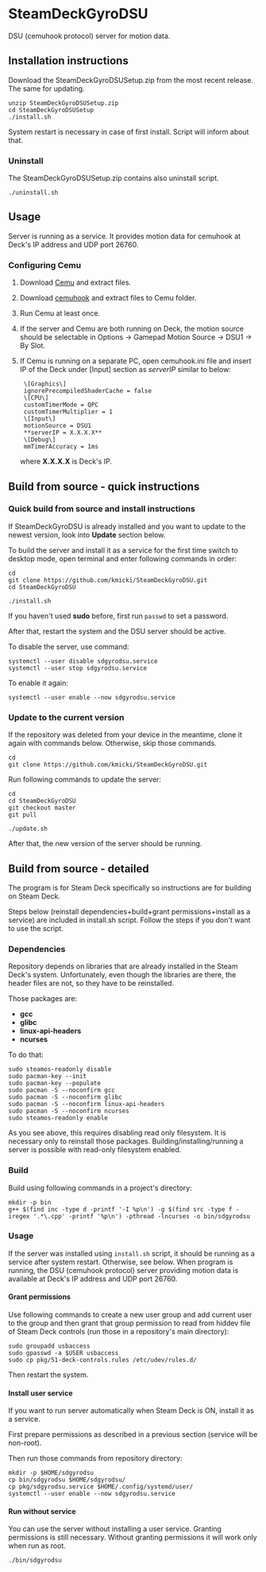 # SteamDeckGyroDSU
DSU (cemuhook protocol) server for motion data.

## Installation instructions

Download the SteamDeckGyroDSUSetup.zip from the most recent release. The same for updating.

    unzip SteamDeckGyroDSUSetup.zip
    cd SteamDeckGyroDSUSetup
    ./install.sh
    
System restart is necessary in case of first install. Script will inform about that.
    
### Uninstall

The SteamDeckGyroDSUSetup.zip contains also uninstall script.

    ./uninstall.sh
    
## Usage

Server is running as a service. It provides motion data for cemuhook at Deck's IP address and UDP port 26760.

### Configuring Cemu

1. Download [Cemu](https://cemu.info/) and extract files.
2. Download [cemuhook](https://cemuhook.sshnuke.net/) and extract files to Cemu folder.
3. Run Cemu at least once.
4. If the server and Cemu are both running on Deck, the motion source should be selectable in Options -> Gamepad Motion Source -> DSU1 -> By Slot.
5. If Cemu is running on a separate PC, open cemuhook.ini file and insert IP of the Deck under \[Input\] section as _serverIP_ similar to below:

        \[Graphics\]
        ignorePrecompiledShaderCache = false
        \[CPU\]
        customTimerMode = QPC
        customTimerMultiplier = 1
        \[Input\]
        motionSource = DSU1
        **serverIP = X.X.X.X**
        \[Debug\]
        mmTimerAccuracy = 1ms
    where **X.X.X.X** is Deck's IP.

## Build from source - quick instructions

### Quick build from source and install instructions

If SteamDeckGyroDSU is already installed and you want to update to the newest version, look into **Update** section below.

To build the server and install it as a service for the first time switch to desktop mode, open terminal and enter following commands in order:

    cd
    git clone https://github.com/kmicki/SteamDeckGyroDSU.git
    cd SteamDeckGyroDSU
    
    ./install.sh
    
If you haven't used **sudo** before, first run `passwd` to set a password.
    
After that, restart the system and the DSU server should be active.

To disable the server, use command:

    systemctl --user disable sdgyrodsu.service
    systemctl --user stop sdgyrodsu.service
    
To enable it again:

    systemctl --user enable --now sdgyrodsu.service

### Update to the current version

If the repository was deleted from your device in the meantime, clone it again with commands below. Otherwise, skip those commands.

    cd
    git clone https://github.com/kmicki/SteamDeckGyroDSU.git

Run following commands to update the server:

    cd
    cd SteamDeckGyroDSU
    git checkout master
    git pull

    ./update.sh

After that, the new version of the server should be running.

## Build from source - detailed

The program is for Steam Deck specifically so instructions are for building on Steam Deck.

Steps below (reinstall dependencies+build+grant permissions+install as a service) are included in install.sh script. Follow the steps if you don't want to use the script.

### Dependencies

Repository depends on libraries that are already installed in the Steam Deck's system. Unfortunately, even though the libraries are there, the header files are not, so they have to be reinstalled.

Those packages are:
- **gcc**
- **glibc**
- **linux-api-headers**
- **ncurses**

To do that:

    sudo steamos-readonly disable
    sudo pacman-key --init
    sudo pacman-key --populate
    sudo pacman -S --noconfirm gcc
    sudo pacman -S --noconfirm glibc
    sudo pacman -S --noconfirm linux-api-headers
    sudo pacman -S --noconfirm ncurses
    sudo steamos-readonly enable
    
As you see above, this requires disabling read only filesystem. It is necessary only to reinstall those packages. Building/installing/running a server is possible with read-only filesystem enabled.

### Build

Build using following commands in a project's directory:

    mkdir -p bin
    g++ $(find inc -type d -printf '-I %p\n') -g $(find src -type f -iregex '.*\.cpp' -printf '%p\n') -pthread -lncurses -o bin/sdgyrodsu
  
### Usage

If the server was installed using `install.sh` script, it should be running as a service after system restart. Otherwise, see below.
When program is running, the DSU (cemuhook protocol) server providing motion data is available at Deck's IP address and UDP port 26760.

#### Grant permissions

Use following commands to create a new user group and add current user to the group and then grant that group permission to read from hiddev file of Steam Deck controls (run those in a repository's main directory):

    sudo groupadd usbaccess
    sudo gpasswd -a $USER usbaccess
    sudo cp pkg/51-deck-controls.rules /etc/udev/rules.d/
    
Then restart the system.
    
#### Install user service

If you want to run server automatically when Steam Deck is ON, install it as a service.

First prepare permissions as described in a previous section (service will be non-root).

Then run those commands from repository directory:

    mkdir -p $HOME/sdgyrodsu
    cp bin/sdgyrodsu $HOME/sdgyrodsu/
    cp pkg/sdgyrodsu.service $HOME/.config/systemd/user/
    systemctl --user enable --now sdgyrodsu.service

#### Run without service

You can use the server without installing a user service. Granting permissions is still necessary. Without granting permissions it will work only when run as root.

    ./bin/sdgyrodsu
